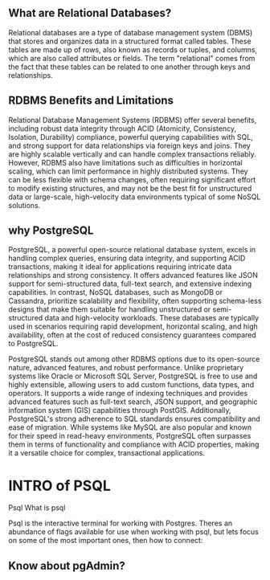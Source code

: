 ## What are Relational Databases?

 Relational databases are a type of database management system (DBMS) that stores and organizes data in a structured format called tables. These tables are made up of rows, also known as records or tuples, and columns, which are also called attributes or fields. The term "relational" comes from the fact that these tables can be related to one another through keys and relationships.


## RDBMS Benefits and Limitations

Relational Database Management Systems (RDBMS) offer several benefits, including robust data integrity through ACID (Atomicity, Consistency, Isolation, Durability) compliance, powerful querying capabilities with SQL, and strong support for data relationships via foreign keys and joins. They are highly scalable vertically and can handle complex transactions reliably. However, RDBMS also have limitations such as difficulties in horizontal scaling, which can limit performance in highly distributed systems. They can be less flexible with schema changes, often requiring significant effort to modify existing structures, and may not be the best fit for unstructured data or large-scale, high-velocity data environments typical of some NoSQL solutions.


## why PostgreSQL

PostgreSQL, a powerful open-source relational database system, excels in handling complex queries, ensuring data integrity, and supporting ACID transactions, making it ideal for applications requiring intricate data relationships and strong consistency. It offers advanced features like JSON support for semi-structured data, full-text search, and extensive indexing capabilities. In contrast, NoSQL databases, such as MongoDB or Cassandra, prioritize scalability and flexibility, often supporting schema-less designs that make them suitable for handling unstructured or semi-structured data and high-velocity workloads. These databases are typically used in scenarios requiring rapid development, horizontal scaling, and high availability, often at the cost of reduced consistency guarantees compared to PostgreSQL.

PostgreSQL stands out among other RDBMS options due to its open-source nature, advanced features, and robust performance. Unlike proprietary systems like Oracle or Microsoft SQL Server, PostgreSQL is free to use and highly extensible, allowing users to add custom functions, data types, and operators. It supports a wide range of indexing techniques and provides advanced features such as full-text search, JSON support, and geographic information system (GIS) capabilities through PostGIS. Additionally, PostgreSQL's strong adherence to SQL standards ensures compatibility and ease of migration. While systems like MySQL are also popular and known for their speed in read-heavy environments, PostgreSQL often surpasses them in terms of functionality and compliance with ACID properties, making it a versatile choice for complex, transactional applications.

# INTRO of PSQL

Psql
What is psql

Psql is the interactive terminal for working with Postgres. Theres an abundance of flags available for use when working with psql, but lets focus on some of the most important ones, then how to connect:

## Know about pgAdmin?